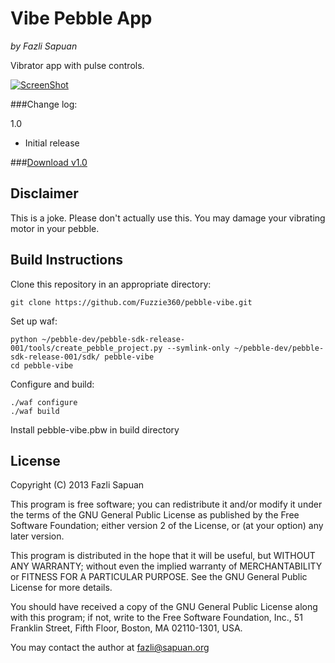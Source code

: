 # Vibe Pebble App
_by Fazli Sapuan_

Vibrator app with pulse controls.

[![ScreenShot](http://i.imgur.com/ttPB7VY.png)](http://i.imgur.com/ttPB7VY.png)

###Change log:

1.0

* Initial release

###[Download v1.0](https://www.dropbox.com/s/c4u7kx8b6zuorqk/pebble-vibe-1.0.pbw)

## Disclaimer

This is a joke. Please don't actually use this. You may damage your vibrating motor in your pebble.

## Build Instructions

Clone this repository in an appropriate directory:

	git clone https://github.com/Fuzzie360/pebble-vibe.git

Set up waf:

	python ~/pebble-dev/pebble-sdk-release-001/tools/create_pebble_project.py --symlink-only ~/pebble-dev/pebble-sdk-release-001/sdk/ pebble-vibe
	cd pebble-vibe

Configure and build:

	./waf configure
	./waf build

Install pebble-vibe.pbw in build directory

## License

Copyright (C) 2013  Fazli Sapuan

This program is free software; you can redistribute it and/or
modify it under the terms of the GNU General Public License
as published by the Free Software Foundation; either version 2
of the License, or (at your option) any later version.

This program is distributed in the hope that it will be useful,
but WITHOUT ANY WARRANTY; without even the implied warranty of
MERCHANTABILITY or FITNESS FOR A PARTICULAR PURPOSE.  See the
GNU General Public License for more details.

You should have received a copy of the GNU General Public License
along with this program; if not, write to the Free Software
Foundation, Inc., 51 Franklin Street, Fifth Floor, Boston, MA  02110-1301, USA.

You may contact the author at fazli@sapuan.org